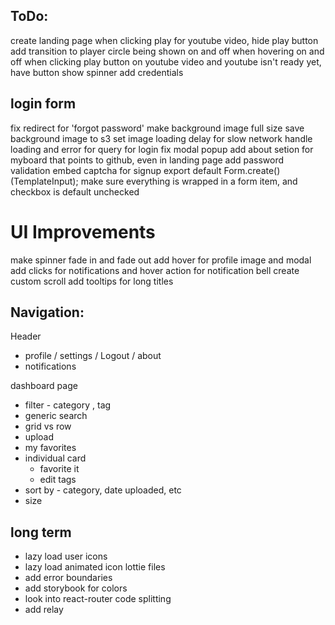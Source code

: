 
## ToDo:
create landing page
when clicking play for youtube video, hide play button
add transition to player circle being shown on and off when hovering on and off
when clicking play button on youtube video and youtube isn't ready yet, have button show spinner
add credentials

## login form
fix redirect for 'forgot password'
make background image full size
save background image to s3
set image loading delay for slow network
handle loading and error for query for login
fix modal popup
add about setion for myboard that points to github, even in landing page
add password validation
embed captcha for signup
export default Form.create()(TemplateInput);
make sure everything is wrapped in a form item, and checkbox is default unchecked

# UI Improvements
make spinner fade in and fade out
add hover for profile image and modal
add clicks for notifications and hover action for notification bell
create custom scroll
add tooltips for long titles

## Navigation:

Header
* profile / settings / Logout / about
* notifications

dashboard page
* filter - category , tag
* generic search
* grid vs row
* upload
* my favorites
* individual card
  - favorite it
  - edit tags
* sort by - category, date uploaded, etc
* size

## long term
- lazy load user icons
- lazy load animated icon lottie files
- add error boundaries
- add storybook for colors
- look into react-router code splitting
- add relay
